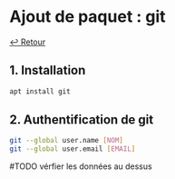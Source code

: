 # Ajout de paquet : git

[↩️ Retour](./README.md)

## 1. Installation

```bash
apt install git
```

## 2. Authentification de git

```bash
git --global user.name [NOM]
git --global user.email [EMAIL]
```

#TODO vérfier les données au dessus
